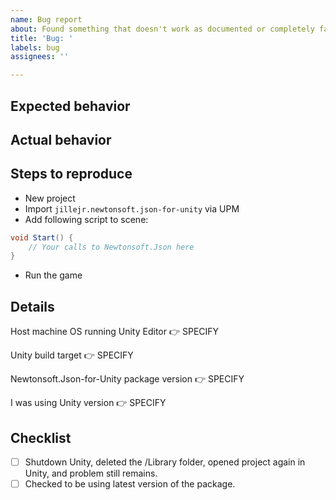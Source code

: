 ```yaml
---
name: Bug report
about: Found something that doesn't work as documented or completely fails.
title: 'Bug: '
labels: bug
assignees: ''

---
```


## Expected behavior

<!-- Ex: To read this json on iOS: /followed by JSON code block/ -->

## Actual behavior

<!-- Crash at runtime? Did it work in the Editor? Fails to compile? -->

## Steps to reproduce

- New project
- Import `jillejr.newtonsoft.json-for-unity` via UPM
- Add following script to scene:

```csharp
void Start() {
    // Your calls to Newtonsoft.Json here
}
```

- Run the game

## Details

<!-- Windows/Mac/Linux? What dialect and version? -->
Host machine OS running Unity Editor 👉 SPECIFY

<!-- Windows/Mac/Linux/Android/iOS/WebGL/etc. -->
Unity build target 👉 SPECIFY

<!-- Found in manifest.json & Package Manager window. Ex: 12.0.101 -->
Newtonsoft.Json-for-Unity package version 👉 SPECIFY

<!-- Ex: 2019.1.11f1. Specify multiple if applicable. -->
I was using Unity version 👉 SPECIFY

## Checklist

<!--
Replace the space between the brackets with "x" to mark it as acknowledged. Like so:
- [x] Completed task
-->

- [ ] Shutdown Unity, deleted the /Library folder, opened project again in Unity, and problem still remains.
- [ ] Checked to be using latest version of the package.
